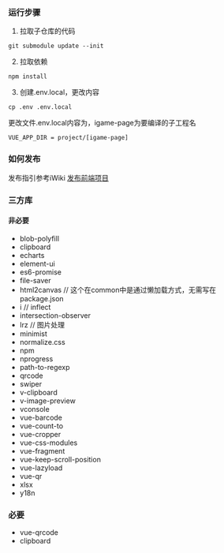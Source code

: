 ### 运行步骤

1. 拉取子仓库的代码

`git submodule update --init`

2. 拉取依赖

`npm install`

3. 创建.env.local，更改内容

`cp .env .env.local`

更改文件.env.local内容为，igame-page为要编译的子工程名

`VUE_APP_DIR = project/[igame-page]`

### 如何发布

发布指引参考iWiki [发布前端项目](https://iwiki.woa.com/pages/viewpage.action?pageId=1564466703)

### 三方库



#### 非必要
- blob-polyfill
- clipboard
- echarts
- element-ui
- es6-promise
- file-saver
- html2canvas // 这个在common中是通过懒加载方式，无需写在package.json
- i // inflect
- intersection-observer
- lrz // 图片处理
- minimist
- normalize.css
- npm
- nprogress
- path-to-regexp
- qrcode 
- swiper
- v-clipboard
- v-image-preview
- vconsole
- vue-barcode
- vue-count-to
- vue-cropper
- vue-css-modules
- vue-fragment
- vue-keep-scroll-position
- vue-lazyload
- vue-qr
- xlsx
- y18n



### 必要

- vue-qrcode
- clipboard